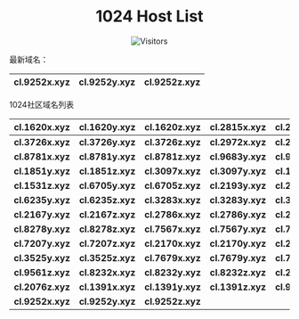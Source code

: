 <h1 align="center">1024 Host List</h1>
<p align="center" class="shields">
    <img src="https://img.shields.io/endpoint?url=https%3A%2F%2Fhits.dwyl.com%2Fpooneyy%2F1024-Host-List.json%3Fshow%3Dunique&style=flat-square&label=%E8%AE%BF%E9%97%AE%E4%BA%BA%E6%95%B0&labelColor=pink&color=default" alt="Visitors"/>
</p>

最新域名：

| cl.9252x.xyz | cl.9252y.xyz | cl.9252z.xyz |
| ---- | ---- | ---- |

1024社区域名列表

| cl.1620x.xyz | cl.1620y.xyz | cl.1620z.xyz | cl.2815x.xyz | cl.2815y.xyz | cl.2815z.xyz |
| :---: | :---: | :---: | :---: | :---: | :---: |
| **cl.3726x.xyz** | **cl.3726y.xyz** | **cl.3726z.xyz** | **cl.2972x.xyz** | **cl.2972y.xyz** | **cl.2972z.xyz** |
| **cl.8781x.xyz** | **cl.8781y.xyz** | **cl.8781z.xyz** | **cl.9683y.xyz** | **cl.9683z.xyz** | **cl.1851x.xyz** |
| **cl.1851y.xyz** | **cl.1851z.xyz** | **cl.3097x.xyz** | **cl.3097y.xyz** | **cl.1531x.xyz** | **cl.1531y.xyz** |
| **cl.1531z.xyz** | **cl.6705y.xyz** | **cl.6705z.xyz** | **cl.2193y.xyz** | **cl.2193z.xyz** | **cl.6235x.xyz** |
| **cl.6235y.xyz** | **cl.6235z.xyz** | **cl.3283x.xyz** | **cl.3283y.xyz** | **cl.3283z.xyz** | **cl.2167x.xyz** |
| **cl.2167y.xyz** | **cl.2167z.xyz** | **cl.2786x.xyz** | **cl.2786y.xyz** | **cl.2786z.xyz** | **cl.8278x.xyz** |
| **cl.8278y.xyz** | **cl.8278z.xyz** | **cl.7567x.xyz** | **cl.7567y.xyz** | **cl.7567z.xyz** | **cl.7207x.xyz** |
| **cl.7207y.xyz** | **cl.7207z.xyz** | **cl.2170x.xyz** | **cl.2170y.xyz** | **cl.2170z.xyz** | **cl.3525x.xyz** |
| **cl.3525y.xyz** | **cl.3525z.xyz** | **cl.7679x.xyz** | **cl.7679y.xyz** | **cl.7679z.xyz** | **cl.9561y.xyz** |
| **cl.9561z.xyz** | **cl.8232x.xyz** | **cl.8232y.xyz** | **cl.8232z.xyz** | **cl.2076x.xyz** | **cl.2076y.xyz** |
| **cl.2076z.xyz** | **cl.1391x.xyz** | **cl.1391y.xyz** | **cl.1391z.xyz** | **cl.9781x.xyz** | **cl.9781z.xyz** |
| **cl.9252x.xyz** | **cl.9252y.xyz** | **cl.9252z.xyz** |

